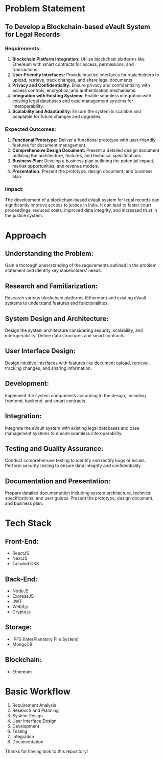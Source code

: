 # Problem Statement

## To Develop a Blockchain-based eVault System for Legal Records

### Requirements:

1. **Blockchain Platform Integration:** Utilize blockchain platforms like Ethereum with smart contracts for access, permissions, and transactions.
2. **User-Friendly Interfaces:** Provide intuitive interfaces for stakeholders to upload, retrieve, track changes, and share legal documents.
3. **Privacy and Confidentiality:** Ensure privacy and confidentiality with access controls, encryption, and authentication mechanisms.
4. **Integration with Existing Systems:** Enable seamless integration with existing legal databases and case management systems for interoperability.
5. **Scalability and Adaptability:** Ensure the system is scalable and adaptable for future changes and upgrades.

### Expected Outcomes:

1. **Functional Prototype:** Deliver a functional prototype with user-friendly features for document management.
2. **Comprehensive Design Document:** Present a detailed design document outlining the architecture, features, and technical specifications.
3. **Business Plan:** Develop a business plan outlining the potential impact, market opportunities, and revenue models.
4. **Presentation:** Present the prototype, design document, and business plan.

### Impact:

The development of a blockchain-based eVault system for legal records can significantly improve access to justice in India. It can lead to faster court proceedings, reduced costs, improved data integrity, and increased trust in the justice system.

# Approach

## Understanding the Problem:

Gain a thorough understanding of the requirements outlined in the problem statement and identify key stakeholders' needs.

## Research and Familiarization:

Research various blockchain platforms (Ethereum) and existing eVault systems to understand features and functionalities.

## System Design and Architecture:

Design the system architecture considering security, scalability, and interoperability. Define data structures and smart contracts.

## User Interface Design:

Design intuitive interfaces with features like document upload, retrieval, tracking changes, and sharing information.

## Development:

Implement the system components according to the design, including frontend, backend, and smart contracts.

## Integration:

Integrate the eVault system with existing legal databases and case management systems to ensure seamless interoperability.

## Testing and Quality Assurance:

Conduct comprehensive testing to identify and rectify bugs or issues. Perform security testing to ensure data integrity and confidentiality.

## Documentation and Presentation:

Prepare detailed documentation including system architecture, technical specifications, and user guides. Present the prototype, design document, and business plan.

# Tech Stack

## Front-End:
- ReactJS
- NextJS
- Tailwind CSS

## Back-End:
- NodeJS
- ExpressJS
- JWT
- Web3.js
- Crypto.js

## Storage:
- IPFS (InterPlanetary File System)
- MongoDB

## Blockchain:
- Ethereum

# Basic Workflow

1. Requirement Analysis
2. Research and Planning
3. System Design
4. User Interface Design
5. Development
6. Testing
7. Integration
8. Documentation

Thanks for having look to this repository!
